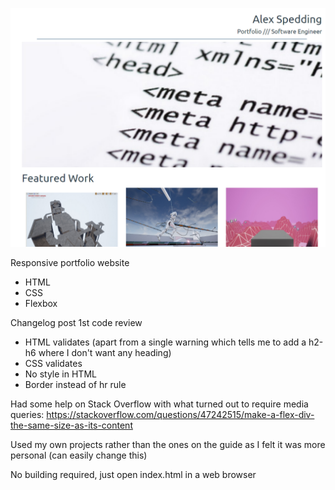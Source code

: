 ![Screenshot of portfolio website](Screenshot.png)

Responsive portfolio website
- HTML
- CSS
- Flexbox

Changelog post 1st code review
- HTML validates (apart from a single warning which tells me to add a h2-h6 where I don't want any heading)
- CSS validates 
- No style in HTML
- Border instead of hr rule

Had some help on Stack Overflow with what turned out to require media queries: https://stackoverflow.com/questions/47242515/make-a-flex-div-the-same-size-as-its-content

Used my own projects rather than the ones on the guide as I felt it was more personal (can easily change this)

No building required, just open index.html in a web browser
